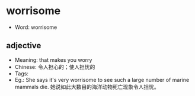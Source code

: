 # worrisome

- Word: worrisome

## adjective

- Meaning: that makes you worry
- Chinese: 令人担心的；使人担忧的
- Tags: 
- Eg.: She says it's very worrisome to see such a large number of marine mammals die. 她说如此大数目的海洋动物死亡现象令人担忧。

